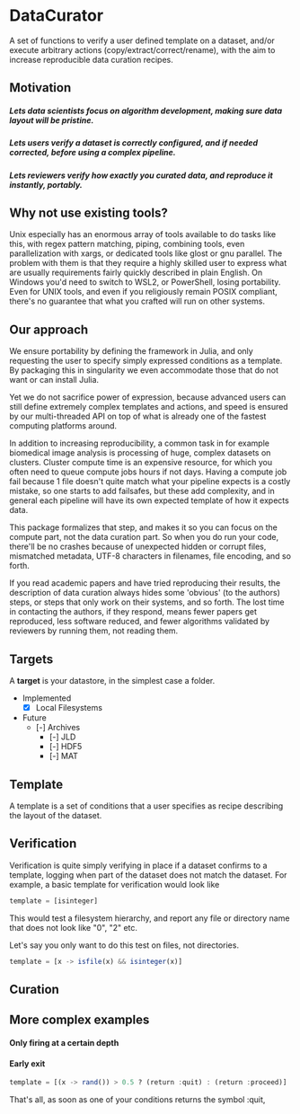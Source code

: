 # DataCurator

A set of functions to verify a user defined template on a dataset, and/or execute arbitrary actions (copy/extract/correct/rename), with the aim to increase reproducible data curation recipes.

## Motivation

##### Lets data scientists focus on algorithm development, making sure data layout will be pristine.

##### Lets users verify a dataset is correctly configured, and if needed corrected, before using a complex pipeline.

##### Lets reviewers verify how **exactly** you curated data, and reproduce it instantly, portably.

## Why not use existing tools?
Unix especially has an enormous array of tools available to do tasks like this, with regex pattern matching, piping, combining tools, even parallelization with xargs, or dedicated tools like glost or gnu parallel.
The problem with them is that they require a highly skilled user to express what are usually requirements fairly quickly described in plain English.
On Windows you'd need to switch to WSL2, or PowerShell, losing portability. Even for UNIX tools, and even if you religiously remain POSIX compliant, there's no guarantee that what you crafted will run on other systems.

## Our approach
We ensure portability by defining the framework in Julia, and only requesting the user to specify simply expressed conditions as a template. By packaging this in singularity we even accommodate those that do not want or can install Julia.

Yet we do not sacrifice power of expression, because advanced users can still define extremely complex templates and actions, and speed is ensured by our multi-threaded API on top of what is already one of the fastest computing platforms around.


In addition to increasing reproducibility, a common task in for example biomedical image analysis is processing of huge, complex datasets on clusters. Cluster compute time is an expensive resource, for which you often need to queue compute jobs hours if not days. Having a compute job fail because 1 file doesn't quite match what your pipeline expects is a costly mistake, so one starts to add failsafes, but these add complexity, and in general each pipeline will have its own expected template of how it expects data.

This package formalizes that step, and makes it so you can focus on the compute part, not the data curation part. So when you do run your code, there'll be no crashes because of unexpected hidden or corrupt files, mismatched metadata, UTF-8 characters in filenames, file encoding, and so forth.

If you read academic papers and have tried reproducing their results, the description of data curation always hides some 'obvious' (to the authors) steps, or steps that only work on their systems, and so forth. The lost time in contacting the authors, if they respond, means fewer papers get reproduced, less software reduced, and fewer algorithms validated by reviewers by running them, not reading them.

## Targets

A **target** is your datastore, in the simplest case a folder.

- Implemented
  - [x] Local Filesystems
- Future
  - [-] Archives
    - [-] JLD
    - [-] HDF5
    - [-] MAT

## Template
A template is a set of conditions that a user specifies as recipe describing the layout of the dataset.

## Verification
Verification is quite simply verifying in place if a dataset confirms to a template, logging when part of the dataset does not match the dataset.
For example, a basic template for verification would look like
```julia
template = [isinteger]
```
This would test a filesystem hierarchy, and report any file or directory name that does not look like "0", "2" etc.

Let's say you only want to do this test on files, not directories.
```julia
template = [x -> isfile(x) && isinteger(x)]
```


## Curation

## More complex examples
#### Only firing at a certain depth

#### Early exit
```julia
template = [(x -> rand()) > 0.5 ? (return :quit) : (return :proceed)]
```
That's all, as soon as one of your conditions returns the symbol :quit,  
